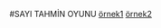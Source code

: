 #SAYI TAHMİN OYUNU
[örnek1](https://www.hizliresim.com/ig1dhcd)
[örnek2](https://www.hizliresim.com/9bi3c8z)
